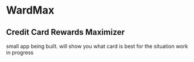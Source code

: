 #  WardMax

## Credit Card Rewards Maximizer

small app being built. will show you what card is best for the situation
work in progress

